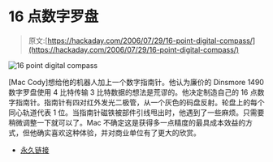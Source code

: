 # 16 点数字罗盘

> 原文:[https://hackaday.com/2006/07/29/16-point-digital-compass/](https://hackaday.com/2006/07/29/16-point-digital-compass/)

![16 point digital compass](../Images/4058c0bfc3c7e16d1d1b69ab870068fc.png)

[Mac Cody]想给他的机器人加上一个数字指南针。他认为廉价的 Dinsmore 1490 数字罗盘使用 4 比特传输 3 比特数据的想法是荒谬的。他决定制造自己的 16 点数字指南针。指南针有四对红外发光二极管，从一个灰色的码盘反射。轮盘上的每个同心轨道代表 1 位。当指南针磁铁被部件引线甩出时，他遇到了一些麻烦。只需要稍微调整一下就可以了。Mac 不确定这是获得多一点精度的最具成本效益的方式，但他确实喜欢这种体验，并对商业单位有了更大的欣赏。

*   [永久链接](http://home.comcast.net/~maccody/robotics/compass2/compass2.html)